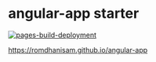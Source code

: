 # angular-app starter

[![pages-build-deployment](https://github.com/romdhanisam/angular-app/actions/workflows/pages/pages-build-deployment/badge.svg)](https://github.com/romdhanisam/angular-app/actions/workflows/pages/pages-build-deployment)

https://romdhanisam.github.io/angular-app
